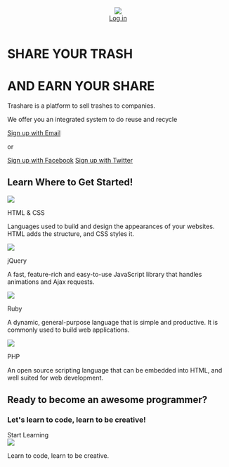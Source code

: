 <!DOCTYPE html>
<html>
  <head>
    <meta charset="utf-8">
    <title>Trashare Indonesia</title>
    <link rel="stylesheet" href="stylesheet.css">
    <link rel="stylesheet" href="//maxcdn.bootstrapcdn.com/font-awesome/4.3.0/css/font-awesome.min.css">
  </head>
  <body>
    <header>
      <div class="container">
        <div class="header-left">
          <img class="logo" src="https://prog-8.com/images/html/advanced/main_logo.png">
        </div>
        <div class="header-right">
          <a href="#" class="login">Log in</a>
        </div>
      </div>
    </header>
    <div class="top-wrapper">
      <div class="container">
        <h1>SHARE YOUR TRASH</h1>
        <h1>AND EARN YOUR SHARE</h1>
        <p>Trashare is a platform to sell trashes to companies.</p>
        <p>We offer you an integrated system to do reuse and recycle</p>
        <div class="btn-wrapper">
          <a href="#" class="btn signup">Sign up with Email</a>
          <p>or</p>
          <a href="#" class="btn facebook"><span class="fa fa-facebook"></span>Sign up with Facebook</a>
          <a href="#" class="btn twitter"><span class="fa fa-twitter"></span>Sign up with Twitter</a>
        </div>
      </div>
    </div>
    <div class="lesson-wrapper">
      <div class="container">
        <div class="heading">
          <h2>Learn Where to Get Started!</h2>
        </div>
        <div class="lessons">
          <div class="lesson">
            <div class="lesson-icon">
              <img src="https://prog-8.com/images/html/advanced/html.png">
              <p>HTML & CSS</p>
            </div>
            <p class="txt-contents">Languages used to build and design the appearances of your websites. HTML adds the structure, and CSS styles it.</p>
          </div>
          <div class="lesson">
            <div class="lesson-icon">
              <img src="https://prog-8.com/images/html/advanced/jQuery.png">
              <p>jQuery</p>
            </div>
            <p class="txt-contents">A fast, feature-rich and easy-to-use JavaScript library that handles animations and Ajax requests.</p>
          </div>
          <div class="lesson">
            <div class="lesson-icon">
              <img src="https://prog-8.com/images/html/advanced/ruby.png">
              <p>Ruby</p>
            </div>
            <p class="txt-contents">A dynamic, general-purpose language that is simple and productive. It is commonly used to build web applications.</p>
          </div>
          <div class="lesson">
            <div class="lesson-icon">
              <img src="https://prog-8.com/images/html/advanced/php.png">
              <p>PHP</p>
            </div>
            <p class="txt-contents">An open source scripting language that can be embedded into HTML, and well suited for web development.</p>
          </div>
        </div>
      </div>
    </div>
    <div class="message-wrapper">
      <div class="container">
        <div class="heading">
          <h2>Ready to become an awesome programmer?</h2>
          <h3>Let's learn to code, learn to be creative!</h3>
        </div>
        <span class="btn message">Start Learning</span>
      </div>
    </div>
    <footer>
      <div class="container">
        <img src="https://prog-8.com/images/html/advanced/footer_logo.png">
        <p>Learn to code, learn to be creative.</p>
      </div>
    </footer>
  </body>
</html>



